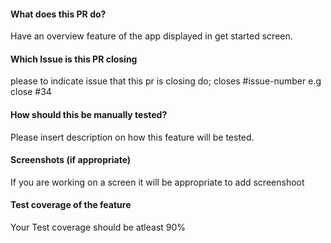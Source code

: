 #### What does this PR do?

Have an overview feature of the app displayed in get started screen.

#### Which Issue is this PR closing

please to indicate issue that this pr is closing do; closes #issue-number e.g close #34

#### How should this be manually tested?

Please insert description on how this feature will be tested.

#### Screenshots (if appropriate)

If you are working on a screen it will be appropriate to add screenshoot

#### Test coverage of the feature

Your Test coverage should be atleast 90%
